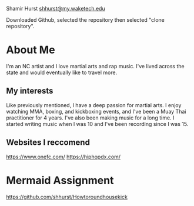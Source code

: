 Shamir Hurst shhurst@my.waketech.edu


Downloaded Github, selected the repository then selected "clone repository".
# About Me
I'm an NC artist and I love martial arts and rap music. I've lived across the state and would eventually like to travel more.
## My interests
Like previously mentioned, I have a deep passion for martial arts. I enjoy watching MMA, boxing, and kickboxing events, and I've been a Muay Thai practitioner for 4 years. I've also been making music for a long time. I started writing music when I was 10 and I've been recording since I was 15. 
## Websites I reccomend 
https://www.onefc.com/ https://hiphopdx.com/
# Mermaid Assignment
https://github.com/shhurst/Howtoroundhousekick
